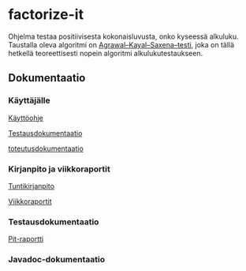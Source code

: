 # factorize-it
Ohjelma testaa positiivisesta kokonaisluvusta, onko kyseessä alkuluku.
Taustalla oleva algoritmi on [Agrawal–Kayal–Saxena–testi](https://en.wikipedia.org/wiki/AKS_primality_test),
joka on tällä hetkellä teoreettisesti nopein algoritmi alkulukutestaukseen.

## Dokumentaatio

### Käyttäjälle

[Käyttöohje](documentation/kayttoohje.md)

[Testausdokumentaatio](documentation/testausdokumentaatio.md)

[toteutusdokumentaatio](documentation/toteutusdokumentaatio.md)

### Kirjanpito ja viikkoraportit

[Tuntikirjanpito](documentation/tuntikirjanpito.md)

[Viikkoraportit](documentation/viikkoraportit/)

### Testausdokumentaatio

[Pit-raportti](http://htmlpreview.github.io/?https://github.com/aleksisv/factorize-it/blob/master/documentation/pit/201704281333/index.html)

### Javadoc-dokumentaatio
